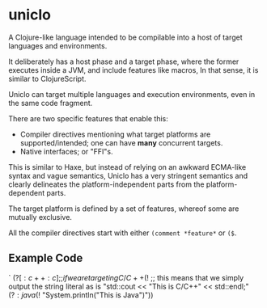 uniclo
======

A Clojure-like language intended to be compilable into a host of target languages and environments.

It deliberately has a host phase and a target phase, where the former executes inside a JVM, and include features like macros,
In that sense, it is similar to ClojureScript.

Uniclo can target multiple languages and execution environments, even in the same code fragment.

There are two specific features that enable this:

* Compiler directives mentioning what target platforms are supported/intended; one can have **many** concurrent targets.
* Native interfaces; or "FFI"s.

This is similar to Haxe, but instead of relying on an awkward ECMA-like syntax and vague semantics, Uniclo has a very
stringent semantics and clearly delineates the platform-independent parts from the platform-dependent parts.

The target platform is defined by a set of features, whereof some are mutually exclusive.

All the compiler directives start with either `(comment *feature*` or `($`.

## Example Code

`
($? [:c++ :c] ;; if we are targeting C/C++
  ($! ;; this means that we simply output the string literal as is
    "std::cout << \"This is C/C++\" << std::endl;"
($? :java
  ($! "System.println(\"This is Java\")"))
